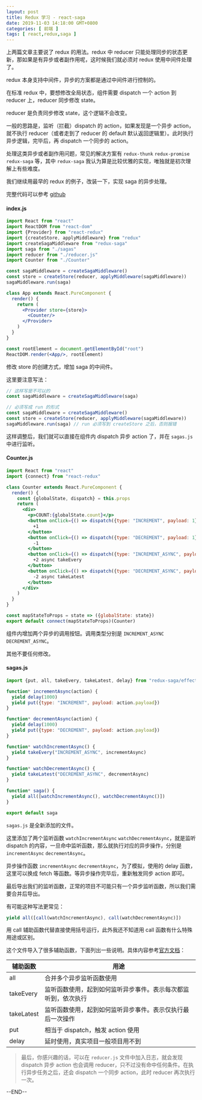 ```yaml
---
layout: post
title: Redux 学习 - react-saga
date: 2019-11-03 14:18:00 GMT+0800
categories: [ 前端 ]
tags: [ react,redux,saga ]
---
```


上两篇文章主要说了 redux 的用法。redux 中 reducer 只能处理同步的状态更新，那如果是有异步或者副作用呢，这时候我们就必须对 redux 使用中间件处理了。

<!-- more -->

redux 本身支持中间件，异步的方案都是通过中间件进行控制的。

在标准 redux 中，要想修改全局状态，组件需要 dispatch 一个 action 到 reducer 上，reducer 同步修改 state。

reducer 是负责同步修改 state，这个逻辑不会改变。

一般的思路是，监听（拦截）dispatch 的 action，如果发现是一个异步 action，就不执行 reducer（或者走到了 reducer 的 default 默认返回逻辑里）。此时执行异步逻辑，完毕后，再 dispatch 一个同步的 action。

处理这类异步或者副作用问题，常见的解决方案有 `redux-thunk` `redux-promise` `redux-saga` 等，其中 `redux-saga` 我认为算是比较优雅的实现，唯独就是初次理解上有些难度。

我们继续用最早的 redux 的例子，改装一下，实现 saga 的异步处理。

完整代码可以参考 [github](https://github.com/yukapril/learning/tree/master/react-redux-saga)

#### index.js

```jsx
import React from "react"
import ReactDOM from "react-dom"
import {Provider} from "react-redux"
import {createStore, applyMiddleware} from "redux"
import createSagaMiddleware from "redux-saga"
import saga from "./sagas"
import reducer from "./reducer.js"
import Counter from "./Counter"

const sagaMiddleware = createSagaMiddleware()
const store = createStore(reducer, applyMiddleware(sagaMiddleware))
sagaMiddleware.run(saga)

class App extends React.PureComponent {
  render() {
    return (
      <Provider store={store}>
        <Counter/>
      </Provider>
    )
  }
}

const rootElement = document.getElementById("root")
ReactDOM.render(<App/>, rootElement)
```

修改 store 的创建方式，增加 saga 的中间件。

这里要注意写法：

```js
// 这样写是不可以的
const sagaMiddleware = createSagaMiddleware(saga)

// 必须写成 run 的形式
const sagaMiddleware = createSagaMiddleware()
const store = createStore(reducer, applyMiddleware(sagaMiddleware))
sagaMiddleware.run(saga) // run 必须写到 createStore 之后，否则报错
```

这样调整后，我们就可以直接在组件内 dispatch 异步 action 了，并在 `sagas.js` 中进行监听。

#### Counter.js

```jsx
import React from "react"
import {connect} from "react-redux"

class Counter extends React.PureComponent {
  render() {
    const {globalState, dispatch} = this.props
    return (
      <div>
        <p>COUNT:{globalState.count}</p>
        <button onClick={() => dispatch({type: "INCREMENT", payload: 1})}>
          +1
        </button>
        <button onClick={() => dispatch({type: "DECREMENT", payload: 1})}>
          -1
        </button>
        <button onClick={() => dispatch({type: "INCREMENT_ASYNC", payload: 2})}>
          +2 async takeEvery
        </button>
        <button onClick={() => dispatch({type: "DECREMENT_ASYNC", payload: 2})}>
          -2 async takeLatest
        </button>
      </div>
    )
  }
}

const mapStateToProps = state => ({globalState: state})
export default connect(mapStateToProps)(Counter)
```

组件内增加两个异步的调用按钮。调用类型分别是 `INCREMENT_ASYNC` `DECREMENT_ASYNC`。

其他不要任何修改。

#### sagas.js

```js
import {put, all, takeEvery, takeLatest, delay} from "redux-saga/effects"

function* incrementAsync(action) {
  yield delay(1000)
  yield put({type: "INCREMENT", payload: action.payload})
}

function* decrementAsync(action) {
  yield delay(1000)
  yield put({type: "DECREMENT", payload: action.payload})
}

function* watchIncrementAsync() {
  yield takeEvery("INCREMENT_ASYNC", incrementAsync)
}

function* watchDecrementAsync() {
  yield takeLatest("DECREMENT_ASYNC", decrementAsync)
}

function* saga() {
  yield all([watchIncrementAsync(), watchDecrementAsync()])
}

export default saga
```

`sagas.js` 是全新添加的文件。

这里添加了两个监听函数 `watchIncrementAsync` `watchDecrementAsync`，就是监听 dispatch 的内容，一旦命中监听函数，那么就执行对应的异步操作，分别是 `incrementAsync` `decrementAsync`。

异步操作函数 `incrementAsync` `decrementAsync`，为了模拟，使用的 delay 函数，这里可以换成 fetch 等函数。等异步操作完毕后，重新触发同步 action 即可。

最后导出我们的监听函数，正常的项目不可能只有一个异步监听函数，所以我们需要合并后导出。

有可能这种写法更常见：

```js
yield all([call(watchIncrementAsync), call(watchDecrementAsync)])
```

用 call 辅助函数代替直接使用括号运行，此外我还不知道用 call 函数有什么特殊用途或区别。

这个文件导入了很多辅助函数，下面列出一些说明。具体内容参考[官方文档](https://redux-saga.js.org/docs/api/)：

| 辅助函数       | 用途                              |
|------------|---------------------------------|
| all        | 合并多个异步监听函数使用                    |
| takeEvery  | 监听函数使用，起到如何监听异步事件。表示每次都监听到，依次执行 |
| takeLatest | 监听函数使用，起到如何监听异步事件。表示仅执行最后一次操作   |
| put        | 相当于 dispatch，触发 action 使用       |
| delay      | 延时使用，真实项目一般项目用不到                |

> 最后，你感兴趣的话，可以在 `reducer.js` 文件中加入日志，就会发现 dispatch 异步 action 也会调用 reducer，只不过没有命中任何条件。在执行异步任务之后，还会 dispatch 一个同步 action，此时 reducer 再次执行一次。

--END--
